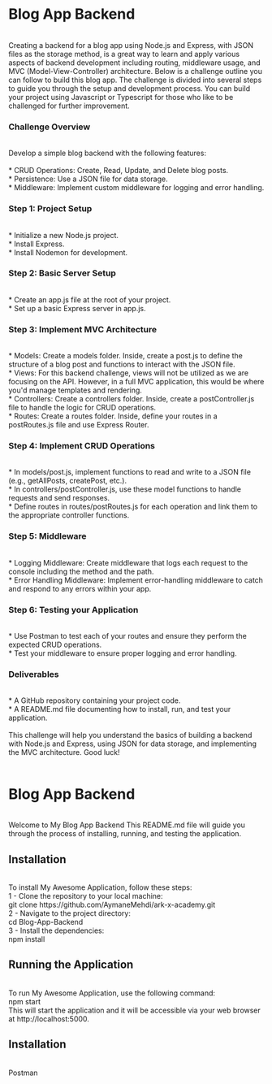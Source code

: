 <h1>Blog App Backend</h1><br>
Creating a backend for a blog app using Node.js and Express, with JSON files as the storage method, is a great way to learn and apply various aspects of backend development including routing, middleware usage, and MVC (Model-View-Controller) architecture. Below is a challenge outline you can follow to build this blog app. The challenge is divided into several steps to guide you through the setup and development process.
You can build your project using Javascript   or Typescript for those who like to be challenged for further improvement.<br>
<h3>Challenge Overview</h3><br>
Develop a simple blog backend with the following features:<br><br>
* CRUD Operations: Create, Read, Update, and Delete blog posts.<br>
* Persistence: Use a JSON file for data storage.<br>
* Middleware: Implement custom middleware for logging and error handling.<br>
<h3>Step 1: Project Setup</h3><br>
* Initialize a new Node.js project.<br>
* Install Express.<br>
* Install Nodemon for development.<br>
<h3>Step 2: Basic Server Setup</h3><br>
* Create an app.js file at the root of your project.<br>
* Set up a basic Express server in app.js.<br>
<h3>Step 3: Implement MVC Architecture</h3><br>
* Models: Create a models folder. Inside, create a post.js to define the structure of a blog post and functions to interact with the JSON file.<br>
* Views: For this backend challenge, views will not be utilized as we are focusing on the API. However, in a full MVC application, this would be where you'd manage templates and rendering.<br>
* Controllers: Create a controllers folder. Inside, create a postController.js file to handle the logic for CRUD operations.<br>
* Routes: Create a routes folder. Inside, define your routes in a postRoutes.js file and use Express Router.<br>
<h3>Step 4: Implement CRUD Operations</h3><br>
* In models/post.js, implement functions to read and write to a JSON file (e.g., getAllPosts, createPost, etc.).<br>
* In controllers/postController.js, use these model functions to handle requests and send responses.<br>
* Define routes in routes/postRoutes.js for each operation and link them to the appropriate controller functions.<br>
<h3>Step 5: Middleware</h3><br>
* Logging Middleware: Create middleware that logs each request to the console including the method and the path.<br>
* Error Handling Middleware: Implement error-handling middleware to catch and respond to any errors within your app.<br>
<h3>Step 6: Testing your Application</h3><br>
* Use Postman  to test each of your routes and ensure they perform the expected CRUD operations.<br>
* Test your middleware to ensure proper logging and error handling.<br>
<h3>Deliverables</h3><br>
* A GitHub repository containing your project code.<br>
* A README.md file documenting how to install, run, and test your application.<br><br>
This challenge will help you understand the basics of building a backend with Node.js and Express, using JSON for data storage, and implementing the MVC architecture. Good luck!<br><br>
<h1>Blog App Backend</h1><br>
Welcome to My Blog App Backend This README.md file will guide you through the process of installing, running, and testing the application.<br>
<h2>Installation</h2><br>
To install My Awesome Application, follow these steps:<br>
1 - Clone the repository to your local machine:<br>
git clone https://github.com/AymaneMehdi/ark-x-academy.git<br>
2 - Navigate to the project directory:<br>
cd Blog-App-Backend<br>
3 - Install the dependencies:<br>
npm install<br>
<h2>Running the Application</h2><br>
To run My Awesome Application, use the following command:<br>
npm start<br>
This will start the application and it will be accessible via your web browser at http://localhost:5000.<br>
<h2>Installation</h2><br>
Postman



